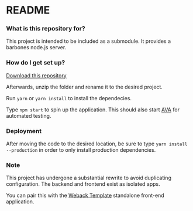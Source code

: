 # README #

### What is this repository for? ###

This project is intended to be included as a submodule. It provides a barbones node.js server.

### How do I get set up? ###

[Download this repository](https://bitbucket.org/cgis_development/node-server/get/master.zip)

Afterwards, unzip the folder and rename it to the desired project.

Run `yarn` or `yarn install`
to install the dependecies.

Type `npm start` to spin up the application. This should also start [AVA](https://github.com/avajs/ava) for automated testing.

### Deployment ###

After moving the code to the desired location, be sure to type `yarn install --production` in order to only install production dependencies.

### Note ###

This project has undergone a substantial rewrite to avoid duplicating configuration. The backend and frontend exist as isolated apps.

You can pair this with the [Weback Template](https://bitbucket.org/cgis_development/webpack-scaffolding/src/master/) standalone front-end application.
